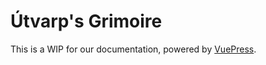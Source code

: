 # Útvarp's Grimoire

This is a WIP for our documentation, powered by [VuePress](https://github.com/vuejs/vuepress).
